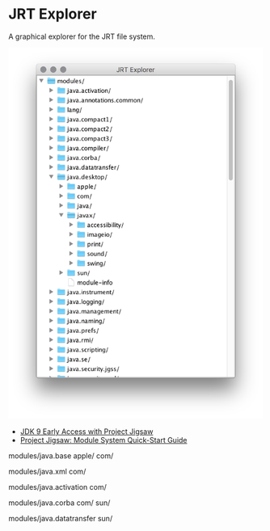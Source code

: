 JRT Explorer
============

A graphical explorer for the JRT file system.

<img src="https://raw.githubusercontent.com/marschall/jrt-explorer/master/src/documentation/screenshot.png" width="512" height="734" alt="screenshot">

 * [JDK 9 Early Access with Project Jigsaw](https://jdk9.java.net/jigsaw/)
 * [Project Jigsaw: Module System Quick-Start Guide](http://openjdk.java.net/projects/jigsaw/quick-start)
 
modules/java.base
    apple/
    com/
 
modules/java.xml
    com/
 
modules/java.activation
    com/
 
modules/java.corba
    com/
    sun/
 
modules/java.datatransfer
    sun/
